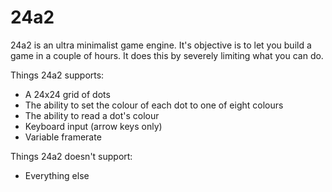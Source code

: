 # 24a2

24a2 is an ultra minimalist game engine. It's objective is to let you build a
game in a couple of hours. It does this by severely limiting what you can do.

Things 24a2 supports:

- A 24x24 grid of dots
- The ability to set the colour of each dot to one of eight colours
- The ability to read a dot's colour
- Keyboard input (arrow keys only)
- Variable framerate

Things 24a2 doesn't support:

- Everything else
